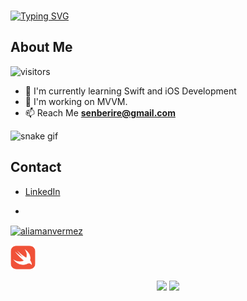 ### 

<!--
**beriresen/beriresen** is a ✨ _special_ ✨ repository because its `README.md` (this file) appears on your GitHub profile.

Hello, I'm Berire Şen Ayvaz. I have been developing myself in Swift since 2021. I am open to learning and follow new technologies closely. Currently, I am actively developing projects using UIKit, SnapKit, MVVM, Alamofire.
I believe that I have taken one of the important steps in my career with Swift and it is my biggest passion to go further.

- 🔭 I’m currently working on Swift.
- 🌱 I’m currently learning ...
- 👯 I’m looking to collaborate on ...
- 🤔 I’m looking for help with ...
- 💬 Ask me about ...
- 📫 How to reach me: senberire@gmail.com

-->
[![Typing SVG](https://readme-typing-svg.herokuapp.com?lines=%22Hello%2C+World!%22;I'm+Berire..;I'm+Jr.+iOS+Developer)](https://git.io/typing-svg)

## About Me
![visitors](https://visitor-badge.glitch.me/badge?page_id=beriresen.visitor-badge)

- 🤖 I'm currently learning Swift and iOS Development
- 🌿 I'm working on MVVM.
- 📫 Reach Me **senberire@gmail.com**

![snake gif](https://github.com/beriresen/beriresen/blob/output/github-contribution-grid-snake.gif)

## Contact

- [LinkedIn](https://www.linkedin.com/in/beriresenayvaz/)
- <p align="left">
<a href="https://linkedin.com/in/beriresenayvaz" target="blank"><img align="center" src="https://raw.githubusercontent.com/rahuldkjain/github-profile-readme-generator/master/src/images/icons/Social/linked-in-alt.svg" alt="aliamanvermez" height="30" width="40" /></a>

</p>
<p align="left">  <a href="https://developer.apple.com/swift/" target="_blank" rel="noreferrer"> <img src="https://raw.githubusercontent.com/devicons/devicon/master/icons/swift/swift-original.svg" alt="swift" width="40" height="40"/> </a> </p>
<p align="center">
      <img height="180em" src="https://github-readme-stats.vercel.app/api?username=beriresen&theme=rose_pine&show_icons=true&count_private=true)"/>
      <img height="180em" src="https://github-readme-stats-eight-theta.vercel.app/api/top-langs/?username=beriresen&layout=compact&langs_count=8&theme=rose_pine"/>
</p>




